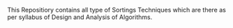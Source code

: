 This Repositiory contains all type of Sortings Techniques which are there as per syllabus of Design and Analysis of Algorithms.
